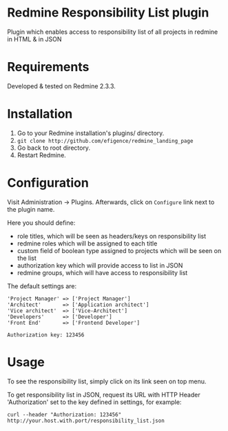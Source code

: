 # Redmine Responsibility List plugin

Plugin which enables access to responsibility list of all projects in redmine in HTML & in JSON

# Requirements

Developed & tested on Redmine 2.3.3.

# Installation

1. Go to your Redmine installation's plugins/ directory.
2. `git clone http://github.com/efigence/redmine_landing_page`
3. Go back to root directory.
4. Restart Redmine.

# Configuration 

Visit Administration -> Plugins. Afterwards, click on `Configure` link next to the plugin name.

Here you should define:

* role titles, which will be seen as headers/keys on responsibility list
* redmine roles which will be assigned to each title
* custom field of boolean type assigned to projects which will be seen on the list
* authorization key which will provide access to list in JSON
* redmine groups, which will have access to responsibility list

The default settings are:

    
    'Project Manager' => ['Project Manager'] 
    'Architect'       => ['Application architect']
    'Vice architect'  => ['Vice-Architect']
    'Developers'      => ['Developer']
    'Front End'       => ['Frontend Developer']

    Authorization key: 123456

# Usage

To see the responsibility list, simply click on its link seen on top menu.

To get responsibility list in JSON, request its URL with HTTP Header 'Authorization' set to the key defined in settings, for example:

    curl --header "Authorization: 123456" http://your.host.with.port/responsibility_list.json


